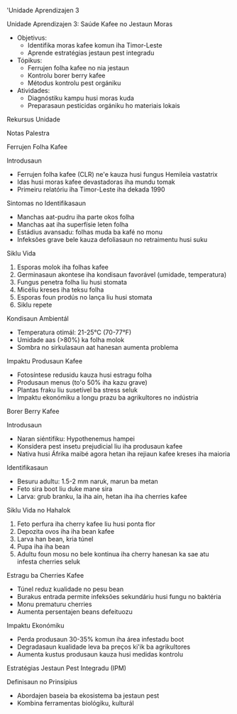 'Unidade Aprendizajen 3

Unidade Aprendizajen 3: Saúde Kafee no Jestaun Moras
- Objetivus:
  * Identifika moras kafee komun iha Timor-Leste
  * Aprende estratégias jestaun pest integradu
- Tópikus:
  * Ferrujen folha kafee no nia jestaun
  * Kontrolu borer berry kafee
  * Métodus kontrolu pest orgániku
- Atividades:
  * Diagnóstiku kampu husi moras kuda
  * Preparasaun pesticidas orgániku ho materiais lokais

Rekursus Unidade

Notas Palestra

Ferrujen Folha Kafee

Introdusaun
- Ferrujen folha kafee (CLR) ne'e kauza husi fungus Hemileia vastatrix
- Idas husi moras kafee devastadoras iha mundu tomak
- Primeiru relatóriu iha Timor-Leste iha dekada 1990

Sintomas no Identifikasaun
- Manchas aat-pudru iha parte okos folha
- Manchas aat iha superfísie leten folha
- Estádius avansadu: folhas muda ba kafé no monu
- Infeksões grave bele kauza defoliasaun no retraimentu husi suku

Siklu Vida
1. Esporas molok iha folhas kafee
2. Germinasaun akontese iha kondisaun favorável (umidade, temperatura)
3. Fungus penetra folha liu husi stomata
4. Micéliu kreses iha teksu folha
5. Esporas foun prodús no lança liu husi stomata
6. Siklu repete

Kondisaun Ambientál
- Temperatura otimál: 21-25°C (70-77°F)
- Umidade aas (>80%) ka folha molok
- Sombra no sirkulasaun aat hanesan aumenta problema

Impaktu Produsaun Kafee
- Fotosíntese redusidu kauza husi estragu folha
- Produsaun menus (to'o 50% iha kazu grave)
- Plantas fraku liu susetível ba stress seluk
- Impaktu ekonómiku a longu prazu ba agrikultores no indústria

Borer Berry Kafee

Introdusaun
- Naran siéntifiku: Hypothenemus hampei
- Konsidera pest insetu prejudicial liu iha produsaun kafee
- Nativa husi Áfrika maibé agora hetan iha rejiaun kafee kreses iha maioria

Identifikasaun
- Besuru adultu: 1.5-2 mm naruk, marun ba metan
- Feto sira boot liu duke mane sira
- Larva: grub branku, la iha ain, hetan iha iha cherries kafee

Siklu Vida no Hahalok
1. Feto perfura iha cherry kafee liu husi ponta flor
2. Depozita ovos iha iha bean kafee
3. Larva han bean, kria túnel
4. Pupa iha iha bean
5. Adultu foun mosu no bele kontinua iha cherry hanesan ka sae atu infesta cherries seluk

Estragu ba Cherries Kafee
- Túnel reduz kualidade no pesu bean
- Burakus entrada permite infeksões sekundáriu husi fungu no baktéria
- Monu prematuru cherries
- Aumenta persentajen beans defeituozu

Impaktu Ekonómiku
- Perda produsaun 30-35% komun iha área infestadu boot
- Degradasaun kualidade leva ba preços ki'ik ba agrikultores
- Aumenta kustus produsaun kauza husi medidas kontrolu

Estratégias Jestaun Pest Integradu (IPM)

Definisaun no Prinsípius
- Abordajen baseia ba ekosistema ba jestaun pest
- Kombina ferramentas biológiku, kulturál